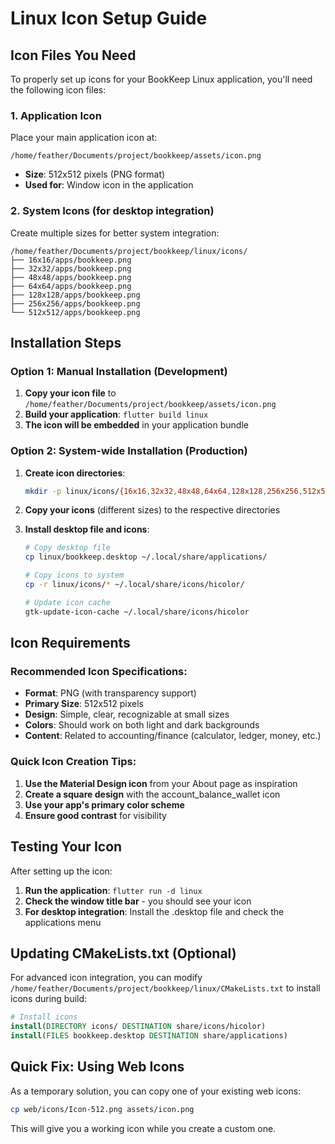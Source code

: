 # Linux Icon Setup Guide

## Icon Files You Need

To properly set up icons for your BookKeep Linux application, you'll need the following icon files:

### 1. **Application Icon**

Place your main application icon at:

```
/home/feather/Documents/project/bookkeep/assets/icon.png
```

- **Size**: 512x512 pixels (PNG format)
- **Used for**: Window icon in the application

### 2. **System Icons** (for desktop integration)

Create multiple sizes for better system integration:

```
/home/feather/Documents/project/bookkeep/linux/icons/
├── 16x16/apps/bookkeep.png
├── 32x32/apps/bookkeep.png
├── 48x48/apps/bookkeep.png
├── 64x64/apps/bookkeep.png
├── 128x128/apps/bookkeep.png
├── 256x256/apps/bookkeep.png
└── 512x512/apps/bookkeep.png
```

## Installation Steps

### Option 1: Manual Installation (Development)

1. **Copy your icon file** to `/home/feather/Documents/project/bookkeep/assets/icon.png`
2. **Build your application**: `flutter build linux`
3. **The icon will be embedded** in your application bundle

### Option 2: System-wide Installation (Production)

1. **Create icon directories**:

   ```bash
   mkdir -p linux/icons/{16x16,32x32,48x48,64x64,128x128,256x256,512x512}/apps
   ```

2. **Copy your icons** (different sizes) to the respective directories

3. **Install desktop file and icons**:

   ```bash
   # Copy desktop file
   cp linux/bookkeep.desktop ~/.local/share/applications/

   # Copy icons to system
   cp -r linux/icons/* ~/.local/share/icons/hicolor/

   # Update icon cache
   gtk-update-icon-cache ~/.local/share/icons/hicolor
   ```

## Icon Requirements

### **Recommended Icon Specifications**:

- **Format**: PNG (with transparency support)
- **Primary Size**: 512x512 pixels
- **Design**: Simple, clear, recognizable at small sizes
- **Colors**: Should work on both light and dark backgrounds
- **Content**: Related to accounting/finance (calculator, ledger, money, etc.)

### **Quick Icon Creation Tips**:

1. **Use the Material Design icon** from your About page as inspiration
2. **Create a square design** with the account_balance_wallet icon
3. **Use your app's primary color scheme**
4. **Ensure good contrast** for visibility

## Testing Your Icon

After setting up the icon:

1. **Run the application**: `flutter run -d linux`
2. **Check the window title bar** - you should see your icon
3. **For desktop integration**: Install the .desktop file and check the applications menu

## Updating CMakeLists.txt (Optional)

For advanced icon integration, you can modify `/home/feather/Documents/project/bookkeep/linux/CMakeLists.txt` to install icons during build:

```cmake
# Install icons
install(DIRECTORY icons/ DESTINATION share/icons/hicolor)
install(FILES bookkeep.desktop DESTINATION share/applications)
```

## Quick Fix: Using Web Icons

As a temporary solution, you can copy one of your existing web icons:

```bash
cp web/icons/Icon-512.png assets/icon.png
```

This will give you a working icon while you create a custom one.
